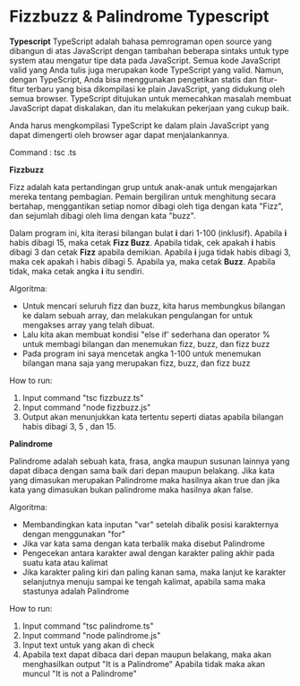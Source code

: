 # Fizzbuzz & Palindrome Typescript

**Typescript**
TypeScript adalah bahasa pemrograman open source yang dibangun di atas JavaScript dengan tambahan beberapa sintaks untuk type system atau mengatur tipe data pada JavaScript. Semua kode JavaScript valid yang Anda tulis juga merupakan kode TypeScript yang valid. Namun, dengan TypeScript, Anda bisa menggunakan pengetikan statis dan fitur-fitur terbaru yang bisa dikompilasi ke plain JavaScript, yang didukung oleh semua browser. TypeScript ditujukan untuk memecahkan masalah membuat JavaScript dapat diskalakan, dan itu melakukan pekerjaan yang cukup baik.

Anda harus mengkompilasi TypeScript ke dalam plain JavaScript yang dapat dimengerti oleh browser agar dapat menjalankannya.

Command : tsc <namafile>.ts

**Fizzbuzz**

Fizz adalah kata pertandingan grup untuk anak-anak untuk mengajarkan mereka tentang pembagian. Pemain bergiliran untuk menghitung secara bertahap, menggantikan setiap nomor dibagi oleh tiga dengan kata "Fizz", dan sejumlah dibagi oleh lima dengan kata "buzz". 

Dalam program ini, kita iterasi bilangan bulat **i** dari 1-100 (inklusif). Apabila **i** habis dibagi 15, maka cetak **Fizz Buzz**. Apabila tidak, cek apakah **i** habis dibagi 3 dan cetak **Fizz** apabila demikian. Apabila **i** juga tidak habis dibagi 3, maka cek apakah i habis dibagi 5. Apabila ya, maka cetak **Buzz**. Apabila tidak, maka cetak angka **i** itu sendiri.

Algoritma:
- Untuk mencari seluruh fizz dan buzz, kita harus membungkus bilangan ke dalam sebuah array, dan melakukan pengulangan for untuk mengakses array yang telah dibuat.
- Lalu kita akan membuat kondisi "else if' sederhana dan operator % untuk membagi bilangan dan menemukan fizz, buzz, dan fizz buzz
- Pada program ini saya mencetak angka 1-100 untuk menemukan bilangan mana saja yang merupakan fizz, buzz, dan fizz buzz

How to run:

1. Input command "tsc fizzbuzz.ts" 
2. Input command "node fizzbuzz.js"
3. Output akan menunjukkan kata tertentu seperti diatas apabila bilangan habis dibagi 3, 5 , dan 15.

**Palindrome**

Palindrome adalah sebuah kata, frasa, angka maupun susunan lainnya yang dapat dibaca dengan sama baik dari depan maupun belakang. Jika kata yang dimasukan merupakan Palindrome maka hasilnya akan true dan jika kata yang dimasukan bukan palindrome maka hasilnya akan false.

Algoritma:
- Membandingkan kata inputan "var" setelah dibalik posisi karakternya dengan menggunakan "for"
- Jika var kata sama dengan kata terbalik maka disebut Palindrome
- Pengecekan antara karakter awal dengan karakter paling akhir pada suatu kata atau kalimat
- Jika karakter paling kiri dan paling kanan sama, maka lanjut ke karakter selanjutnya menuju sampai ke tengah kalimat, apabila sama maka stastunya adalah Palindrome

How to run:
1. Input command "tsc palindrome.ts" 
2. Input command "node palindrome.js"
3. Input text untuk yang akan di check
4. Apabila text dapat dibaca dari depan maupun belakang, maka akan menghasilkan output "It is a Palindrome"
Apabila tidak maka akan muncul "It is not a Palindrome"


